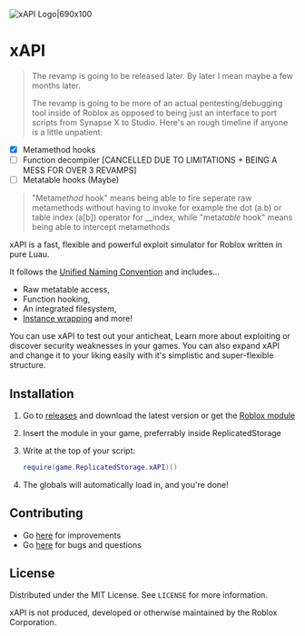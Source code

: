 ![xAPI Logo|690x100](https://devforum-uploads.s3.dualstack.us-east-2.amazonaws.com/uploads/original/5X/6/d/f/5/6df5d571c93d17dc7d7db717f8cb15248defd552.png)

xAPI
====

> The revamp is going to be released later. By later I mean maybe a few months later.
>
> The revamp is going to be more of an actual pentesting/debugging tool inside of Roblox as opposed to being just an interface to port scripts from Synapse X to Studio.
> Here's an rough timeline if anyone is a little unpatient:

- [X] Metamethod hooks
- [ ] Function decompiler [CANCELLED DUE TO LIMITATIONS + BEING A MESS FOR OVER 3 REVAMPS]
- [ ] Metatable hooks (Maybe)

> "Meta*method* hook" means being able to fire seperate raw metamethods without having to invoke for example the dot (a.b) or table index (a[b]) operator for __index, while "meta*table* hook" means being able to intercept metamethods

xAPI is a fast, flexible and powerful exploit simulator for Roblox written in pure Luau.

It follows the [Unified Naming Convention](https://github.com/unified-naming-convention/NamingStandard/tree/main) and includes...

- Raw metatable access,
- Function hooking,
- An integrated filesystem,
- [Instance wrapping](https://devforum.roblox.com/t/wrapping-with-metatables-or-how-to-alter-the-functionality-of-roblox-objects-without-touching-them/221611) and more!

You can use xAPI to test out your anticheat, Learn more about exploiting or discover security weaknesses in your games.
You can also expand xAPI and change it to your liking easily with it's simplistic and super-flexible structure.

Installation
----

1. Go to [releases](https://github.com/3skue/xAPI/releases/) and download the latest version or get the [Roblox module](https://create.roblox.com/marketplace/asset/15836677813/)
2. Insert the module in your game, preferrably inside ReplicatedStorage
3. Write at the top of your script:
   
   ```lua
   require(game.ReplicatedStorage.xAPI)()
   ```
4. The globals will automatically load in, and you're done!

Contributing
----

- Go [here](https://github.com/3skue/xAPI/pulls) for improvements
- Go [here](https://github.com/3skue/xAPI/issues) for bugs and questions

License
----

Distributed under the MIT License. See `LICENSE` for more information.

xAPI is not produced, developed or otherwise maintained by the Roblox Corporation.
